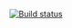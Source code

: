 [![Build status](https://ci.appveyor.com/api/projects/status/g3d0wksvjxdjhr7h?svg=true)](https://ci.appveyor.com/project/Margo4490/selenium-2-1)


